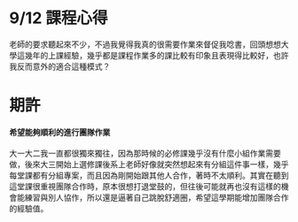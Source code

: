 # 9/12 課程心得

老師的要求聽起來不少，不過我覺得我真的很需要作業來督促我唸書，回頭想想大學這幾年的上課經驗，幾乎都是課程作業多的課比較有印象且表現得比較好，也許我反而意外的適合這種模式？  
  

# 期許

#### 希望能夠順利的進行團隊作業  
大一大二我一直都很獨來獨往，因為那時候的必修課幾乎沒有什麼小組作業需要做，後來大三開始上選修課後系上老師好像就突然想起來有分組這件事一樣，幾乎每堂課都有分組專案，而且因為剛開始跟其他人合作，著時不太順利。其實在聽到這堂課很重視團隊合作時，原本很想打退堂鼓的，但往後可能就再也沒有這樣的機會能練習與別人協作，所以還是逼著自己跳脫舒適圈，希望這學期能增加團隊合作的經驗值。  
